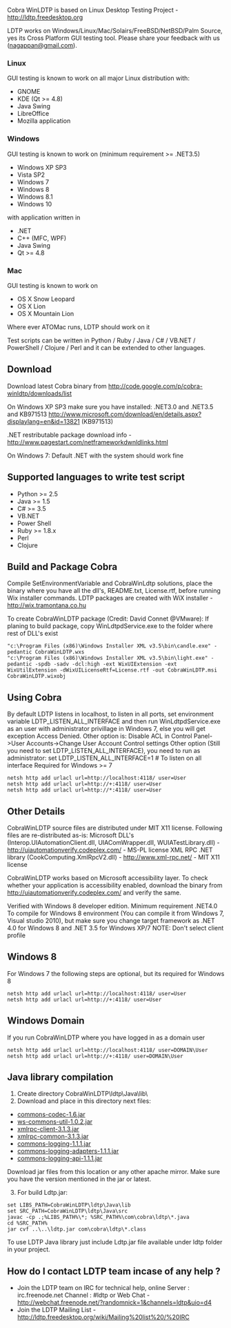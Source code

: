 Cobra WinLDTP is based on Linux Desktop Testing Project - http://ldtp.freedesktop.org 

LDTP works on Windows/Linux/Mac/Solairs/FreeBSD/NetBSD/Palm Source, yes its Cross Platform GUI testing tool. Please share your feedback with us (nagappan@gmail.com).

### Linux 

GUI testing is known to work on all major Linux distribution with: 

  * GNOME 
  * KDE (Qt >= 4.8)
  * Java Swing
  * LibreOffice
  * Mozilla application 

### Windows 

GUI testing is known to work on (minimum requirement >= .NET3.5)

  * Windows XP SP3
  * Vista SP2
  * Windows 7
  * Windows 8 
  * Windows 8.1
  * Windows 10

with application written in 

  * .NET
  * C++ (MFC, WPF)
  * Java Swing
  * Qt >= 4.8 

### Mac 

GUI testing is known to work on 

  * OS X Snow Leopard
  * OS X Lion
  * OS X Mountain Lion
  
Where ever ATOMac runs, LDTP should work on it

Test scripts can be written in Python / Ruby / Java / C# / VB.NET / PowerShell / Clojure / Perl and it can be extended to other languages. 

## Download

Download latest Cobra binary from http://code.google.com/p/cobra-winldtp/downloads/list

On Windows XP SP3 make sure you have installed:
.NET3.0 and .NET3.5 and KB971513
http://www.microsoft.com/download/en/details.aspx?displaylang=en&id=13821 (KB971513)

.NET restributable package download info - http://www.pagestart.com/netframeworkdwnldlinks.html

On Windows 7: Default .NET with the system should work fine

## Supported languages to write test script

* Python >= 2.5
* Java >= 1.5
* C# >= 3.5
* VB.NET
* Power Shell
* Ruby >= 1.8.x
* Perl
* Clojure

## Build and Package Cobra

Compile SetEnvironmentVariable and CobraWinLdtp solutions, place the binary where you have all the dll's, README.txt, License.rtf, before running Wix installer commands. LDTP packages are created with WiX installer - http://wix.tramontana.co.hu

To create CobraWinLDTP package (Credit: David Connet @VMware):
If planing to build package, copy WinLdtpdService.exe to the folder where rest of DLL's exist
```
"c:\Program Files (x86)\Windows Installer XML v3.5\bin\candle.exe" -pedantic CobraWinLDTP.wxs
"c:\Program Files (x86)\Windows Installer XML v3.5\bin\light.exe" -pedantic -spdb -sadv -dcl:high -ext WixUIExtension -ext WixUtilExtension -dWixUILicenseRtf=License.rtf -out CobraWinLDTP.msi CobraWinLDTP.wixobj
```

## Using Cobra

By default LDTP listens in localhost, to listen in all ports, set environment variable LDTP_LISTEN_ALL_INTERFACE and then run WinLdtpdService.exe as an user with administrator privillage in Windows 7, else you will get exception Access Denied. Other option is: Disable ACL in Control Panel->User Accounts->Change User Account Control settings Other option (Still you need to set LDTP_LISTEN_ALL_INTERFACE), you need to run as administrator:
set LDTP_LISTEN_ALL_INTERFACE=1 # To listen on all interface
Required for Windows >= 7
```
netsh http add urlacl url=http://localhost:4118/ user=User
netsh http add urlacl url=http://+:4118/ user=User
netsh http add urlacl url=http://*:4118/ user=User
```

## Other Details

CobraWinLDTP source files are distributed under MIT X11 license. Following files are re-distributed as-is:
Microsoft DLL's (Interop.UIAutomationClient.dll, UIAComWrapper.dll, WUIATestLibrary.dll) - http://uiautomationverify.codeplex.com/ - MS-PL license
XML RPC .NET library (CookComputing.XmlRpcV2.dll) - http://www.xml-rpc.net/ - MIT X11 license

CobraWinLDTP works based on Microsoft accessibility layer. To check whether your application is accessibility enabled, download the binary from http://uiautomationverify.codeplex.com/ and verify the same.

Verified with Windows 8 developer edition. Minimum requirement .NET4.0
To compile for Windows 8 environment (You can compile it from Windows 7, Visual studio 2010), but make sure you change target framework as .NET 4.0 for Windows 8 and .NET 3.5 for Windows XP/7
NOTE: Don't select client profile

## Windows 8 

For Windows 7 the following steps are optional, but its required for Windows 8
```
netsh http add urlacl url=http://localhost:4118/ user=User
netsh http add urlacl url=http://+:4118/ user=User
```

## Windows Domain

If you run CobraWinLDTP where you have logged in as a domain user
```
netsh http add urlacl url=http://localhost:4118/ user=DOMAIN\User
netsh http add urlacl url=http://+:4118/ user=DOMAIN\User
```

## Java library compilation

1. Create directory CobraWinLDTP\ldtp\Java\lib\ 
2. Download and place in this directory next files:

  * [commons-codec-1.6.jar](http://central.maven.org/maven2/commons-codec/commons-codec/1.6/commons-codec-1.6.jar)
  * [ws-commons-util-1.0.2.jar](http://central.maven.org/maven2/org/apache/ws/commons/util/ws-commons-util/1.0.2/ws-commons-util-1.0.2.jar)
  * [xmlrpc-client-3.1.3.jar](http://central.maven.org/maven2/org/apache/xmlrpc/xmlrpc-client/3.1.3/xmlrpc-client-3.1.3.jar)
  * [xmlrpc-common-3.1.3.jar](http://central.maven.org/maven2/org/apache/xmlrpc/xmlrpc-common/3.1.3/xmlrpc-common-3.1.3.jar)
  * [commons-logging-1.1.1.jar](http://central.maven.org/maven2/commons-logging/commons-logging/1.1.1/commons-logging-1.1.1.jar)
  * [commons-logging-adapters-1.1.1.jar](http://central.maven.org/maven2/commons-logging/commons-logging-adapters/1.1/commons-logging-adapters-1.1.jar)
  * [commons-logging-api-1.1.1.jar](http://central.maven.org/maven2/commons-logging/commons-logging-api/1.1/commons-logging-api-1.1.jar)

  Download jar files from this location or any other apache mirror. Make sure you have the version mentioned in the jar or latest.

3. For build Ldtp.jar:

```
set LIBS_PATH=CobraWinLDTP\ldtp\Java\lib
set SRC_PATH=CobraWinLDTP\ldtp\Java\src
javac -cp .;%LIBS_PATH%\*; %SRC_PATH%\com\cobra\ldtp\*.java
cd %SRC_PATH%
jar cvf ..\..\ldtp.jar com\cobra\ldtp\*.class
```

To use LDTP Java library just include Ldtp.jar file available under ldtp folder in your project.

## How do I contact LDTP team incase of any help ?

  - Join the LDTP team on IRC for technical help, online
    Server  : irc.freenode.net
    Channel : #ldtp or Web Chat - http://webchat.freenode.net/?randomnick=1&channels=ldtp&uio=d4
  - Join the LDTP Mailing List - http://ldtp.freedesktop.org/wiki/Mailing%20list%20/%20IRC

